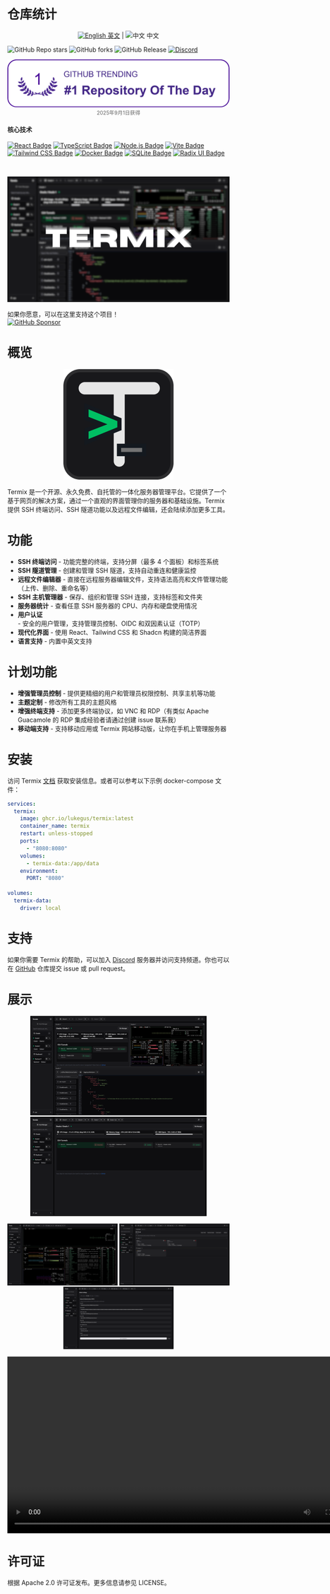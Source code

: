 # 仓库统计

<p align="center">
  <a href="README.md"><img src="https://flagcdn.com/us.svg" alt="English" width="24" height="16"> 英文</a> | 
  <img src="https://flagcdn.com/cn.svg" alt="中文" width="24" height="16"> 中文
</p>

![GitHub Repo stars](https://img.shields.io/github/stars/LukeGus/Termix?style=flat&label=Stars)
![GitHub forks](https://img.shields.io/github/forks/LukeGus/Termix?style=flat&label=Forks)
![GitHub Release](https://img.shields.io/github/v/release/LukeGus/Termix?style=flat&label=Release)
<a href="https://discord.gg/jVQGdvHDrf"><img alt="Discord" src="https://img.shields.io/discord/1347374268253470720"></a>

<p align="center">
  <img src="./repo-images/RepoOfTheDay.png" alt="Repo of the Day Achievement" style="width: auto; height: auto;">
  <br>
  <small style="color: #666;">2025年9月1日获得</small>
</p>

#### 核心技术

[![React Badge](https://img.shields.io/badge/-React-61DBFB?style=flat-square&labelColor=black&logo=react&logoColor=61DBFB)](#)
[![TypeScript Badge](https://img.shields.io/badge/-TypeScript-3178C6?style=flat-square&labelColor=black&logo=typescript&logoColor=3178C6)](#)
[![Node.js Badge](https://img.shields.io/badge/-Node.js-3C873A?style=flat-square&labelColor=black&logo=node.js&logoColor=3C873A)](#)
[![Vite Badge](https://img.shields.io/badge/-Vite-646CFF?style=flat-square&labelColor=black&logo=vite&logoColor=646CFF)](#)
[![Tailwind CSS Badge](https://img.shields.io/badge/-TailwindCSS-38B2AC?style=flat-square&labelColor=black&logo=tailwindcss&logoColor=38B2AC)](#)
[![Docker Badge](https://img.shields.io/badge/-Docker-2496ED?style=flat-square&labelColor=black&logo=docker&logoColor=2496ED)](#)
[![SQLite Badge](https://img.shields.io/badge/-SQLite-003B57?style=flat-square&labelColor=black&logo=sqlite&logoColor=003B57)](#)
[![Radix UI Badge](https://img.shields.io/badge/-Radix%20UI-161618?style=flat-square&labelColor=black&logo=radixui&logoColor=161618)](#)

<br />
<p align="center">
  <a href="https://github.com/LukeGus/Termix">
    <img alt="Termix Banner" src=./repo-images/HeaderImage.png style="width: auto; height: auto;">  </a>
</p>

如果你愿意，可以在这里支持这个项目！\
[![GitHub Sponsor](https://img.shields.io/badge/Sponsor-LukeGus-181717?style=for-the-badge&logo=github&logoColor=white)](https://github.com/sponsors/LukeGus)

# 概览

<p align="center">
  <a href="https://github.com/LukeGus/Termix">
    <img alt="Termix Banner" src=./public/icon.svg style="width: 250px; height: 250px;">  </a>
</p>

Termix 是一个开源、永久免费、自托管的一体化服务器管理平台。它提供了一个基于网页的解决方案，通过一个直观的界面管理你的服务器和基础设施。Termix
提供 SSH 终端访问、SSH 隧道功能以及远程文件编辑，还会陆续添加更多工具。

# 功能

- **SSH 终端访问** - 功能完整的终端，支持分屏（最多 4 个面板）和标签系统
- **SSH 隧道管理** - 创建和管理 SSH 隧道，支持自动重连和健康监控
- **远程文件编辑器** - 直接在远程服务器编辑文件，支持语法高亮和文件管理功能（上传、删除、重命名等）
- **SSH 主机管理器** - 保存、组织和管理 SSH 连接，支持标签和文件夹
- **服务器统计** - 查看任意 SSH 服务器的 CPU、内存和硬盘使用情况
- **用户认证** - 安全的用户管理，支持管理员控制、OIDC 和双因素认证（TOTP）
- **现代化界面** - 使用 React、Tailwind CSS 和 Shadcn 构建的简洁界面
- **语言支持** - 内置中英文支持

# 计划功能

- **增强管理员控制** - 提供更精细的用户和管理员权限控制、共享主机等功能
- **主题定制** - 修改所有工具的主题风格
- **增强终端支持** - 添加更多终端协议，如 VNC 和 RDP（有类似 Apache Guacamole 的 RDP 集成经验者请通过创建 issue 联系我）
- **移动端支持** - 支持移动应用或 Termix 网站移动版，让你在手机上管理服务器

# 安装

访问 Termix [文档](https://docs.termix.site/install) 获取安装信息。或者可以参考以下示例 docker-compose 文件：

```yaml
services:
  termix:
    image: ghcr.io/lukegus/termix:latest
    container_name: termix
    restart: unless-stopped
    ports:
      - "8080:8080"
    volumes:
      - termix-data:/app/data
    environment:
      PORT: "8080"

volumes:
  termix-data:
    driver: local
```

# 支持

如果你需要 Termix 的帮助，可以加入 [Discord](https://discord.gg/jVQGdvHDrf)
服务器并访问支持频道。你也可以在 [GitHub](https://github.com/LukeGus/Termix/issues) 仓库提交 issue 或 pull request。

# 展示

<p align="center">
  <img src="./repo-images/Image 1.png" width="400" alt="Termix Demo 1"/>
  <img src="./repo-images/Image 2.png" width="400" alt="Termix Demo 2"/>
</p>

<p align="center">
  <img src="./repo-images/Image 3.png" width="250" alt="Termix Demo 3"/>
  <img src="./repo-images/Image 4.png" width="250" alt="Termix Demo 4"/>
  <img src="./repo-images/Image 5.png" width="250" alt="Termix Demo 5"/>
</p>

<p align="center">
  <video src="https://github.com/user-attachments/assets/f9caa061-10dc-4173-ae7d-c6d42f05cf56" width="800" controls>
    你的浏览器不支持 video 标签。
  </video>
</p>

# 许可证

根据 Apache 2.0 许可证发布。更多信息请参见 LICENSE。
